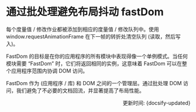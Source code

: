 # 通过批处理避免布局抖动 fastDom

每个度量值 / 修改作业都被添加到相应的度量值 / 修改队列中。使用 window.requestAnimationFrame 在下一帧的转折处清空队列 (读取，然后写入)。

FastDom 的目标是在你的应用程序的所有模块中表现得像一个单例模式。当任何模块需要 “FastDom” 时，它们将返回相同的实例，这意味着 FastDom 可以在整个应用程序范围内协调 DOM 访问。

FastDom 作为 (应用程序 / 库) 和 DOM 之间的一个管理层。通过批处理 DOM 访问，我们避免了不必要的文档回流，并显著提高了布局性能。

<div style="float: right">更新时间: {docsify-updated}</div>
